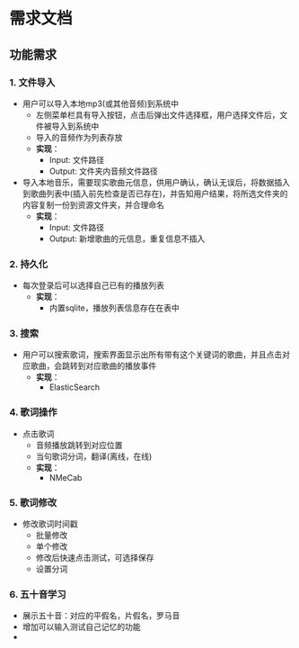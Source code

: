 # 需求文档

## 功能需求

### 1. 文件导入
- 用户可以导入本地mp3(或其他音频)到系统中
  - 左侧菜单栏具有导入按钮，点击后弹出文件选择框，用户选择文件后，文件被导入到系统中
  - 导入的音频作为列表存放
  - **实现**：
    - Input: 文件路径
    - Output: 文件夹内音频文件路径
- 导入本地音乐，需要现实歌曲元信息，供用户确认，确认无误后，将数据插入到歌曲列表中(插入前先检查是否已存在)，并告知用户结果，将所选文件夹的内容复制一份到资源文件夹，并合理命名
  - **实现**：
      - Input: 文件路径
      - Output: 新增歌曲的元信息，重复信息不插入

### 2. 持久化
- 每次登录后可以选择自己已有的播放列表
  - **实现**：
    - 内置sqlite，播放列表信息存在在表中


### 3. 搜索
- 用户可以搜索歌词，搜索界面显示出所有带有这个关键词的歌曲，并且点击对应歌曲，会跳转到对应歌曲的播放事件
  - **实现**：
    - ElasticSearch

### 4. 歌词操作
- 点击歌词
  - 音频播放跳转到对应位置
  - 当句歌词分词，翻译(离线，在线)
  - **实现**：
      - NMeCab

### 5. 歌词修改

- 修改歌词时间戳
  - 批量修改
  - 单个修改
  - 修改后快速点击测试，可选择保存
  - 设置分词

### 6. 五十音学习

- 展示五十音：对应的平假名，片假名，罗马音
- 增加可以输入测试自己记忆的功能
- 









